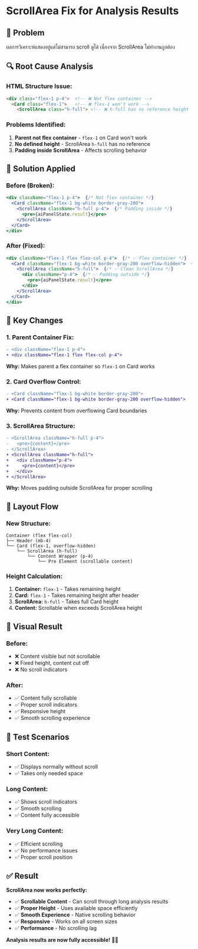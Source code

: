 # ScrollArea Fix for Analysis Results

## 🐛 Problem
ผลการวิเคราะห์แสดงอยู่แต่ไม่สามารถ scroll ดูได้ เนื่องจาก ScrollArea ไม่ทำงานถูกต้อง

## 🔍 Root Cause Analysis

### **HTML Structure Issue:**
```html
<div class="flex-1 p-4">  <!-- ❌ Not flex container -->
  <Card class="flex-1">   <!-- ❌ flex-1 won't work -->
    <ScrollArea class="h-full"> <!-- ❌ h-full has no reference height -->
```

### **Problems Identified:**
1. **Parent not flex container** - `flex-1` on Card won't work
2. **No defined height** - ScrollArea `h-full` has no reference
3. **Padding inside ScrollArea** - Affects scrolling behavior

## 🔧 Solution Applied

### **Before (Broken):**
```jsx
<div className="flex-1 p-4">  {/* Not flex container */}
  <Card className="flex-1 bg-white border-gray-200">
    <ScrollArea className="h-full p-4">  {/* Padding inside */}
      <pre>{aiPanelState.result}</pre>
    </ScrollArea>
  </Card>
</div>
```

### **After (Fixed):**
```jsx
<div className="flex-1 flex flex-col p-4">  {/* ✅ Flex container */}
  <Card className="flex-1 bg-white border-gray-200 overflow-hidden">  {/* ✅ overflow-hidden */}
    <ScrollArea className="h-full">  {/* ✅ Clean ScrollArea */}
      <div className="p-4">  {/* ✅ Padding outside */}
        <pre>{aiPanelState.result}</pre>
      </div>
    </ScrollArea>
  </Card>
</div>
```

## 🎯 Key Changes

### **1. Parent Container Fix:**
```diff
- <div className="flex-1 p-4">
+ <div className="flex-1 flex flex-col p-4">
```
**Why:** Makes parent a flex container so `flex-1` on Card works

### **2. Card Overflow Control:**
```diff
- <Card className="flex-1 bg-white border-gray-200">
+ <Card className="flex-1 bg-white border-gray-200 overflow-hidden">
```
**Why:** Prevents content from overflowing Card boundaries

### **3. ScrollArea Structure:**
```diff
- <ScrollArea className="h-full p-4">
-   <pre>{content}</pre>
- </ScrollArea>
+ <ScrollArea className="h-full">
+   <div className="p-4">
+     <pre>{content}</pre>
+   </div>
+ </ScrollArea>
```
**Why:** Moves padding outside ScrollArea for proper scrolling

## 📐 Layout Flow

### **New Structure:**
```
Container (flex flex-col)
├── Header (mb-4)
└── Card (flex-1, overflow-hidden)
    └── ScrollArea (h-full)
        └── Content Wrapper (p-4)
            └── Pre Element (scrollable content)
```

### **Height Calculation:**
1. **Container:** `flex-1` - Takes remaining height
2. **Card:** `flex-1` - Takes remaining height after header
3. **ScrollArea:** `h-full` - Takes full Card height
4. **Content:** Scrollable when exceeds ScrollArea height

## 🎨 Visual Result

### **Before:**
- ❌ Content visible but not scrollable
- ❌ Fixed height, content cut off
- ❌ No scroll indicators

### **After:**
- ✅ Content fully scrollable
- ✅ Proper scroll indicators
- ✅ Responsive height
- ✅ Smooth scrolling experience

## 🧪 Test Scenarios

### **Short Content:**
- ✅ Displays normally without scroll
- ✅ Takes only needed space

### **Long Content:**
- ✅ Shows scroll indicators
- ✅ Smooth scrolling
- ✅ Content fully accessible

### **Very Long Content:**
- ✅ Efficient scrolling
- ✅ No performance issues
- ✅ Proper scroll position

## ✅ Result

**ScrollArea now works perfectly:**

- ✅ **Scrollable Content** - Can scroll through long analysis results
- ✅ **Proper Height** - Uses available space efficiently
- ✅ **Smooth Experience** - Native scrolling behavior
- ✅ **Responsive** - Works on all screen sizes
- ✅ **Performance** - No scrolling lag

**Analysis results are now fully accessible!** 📜✨